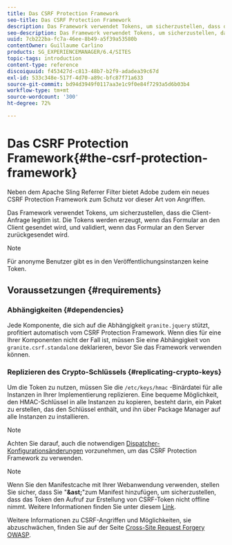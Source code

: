 ```yaml
---
title: Das CSRF Protection Framework
seo-title: Das CSRF Protection Framework
description: Das Framework verwendet Tokens, um sicherzustellen, dass die Client-Anfrage legitim ist
seo-description: Das Framework verwendet Tokens, um sicherzustellen, dass die Client-Anfrage legitim ist
uuid: 7cb222ba-fc7a-46ee-8b49-a5f39a53580b
contentOwner: Guillaume Carlino
products: SG_EXPERIENCEMANAGER/6.4/SITES
topic-tags: introduction
content-type: reference
discoiquuid: f453427d-c813-48b7-b2f9-adadea39c67d
exl-id: 533c348e-517f-4d70-a89c-bfc87f71a633
source-git-commit: bd94d3949f0117aa3e1c9f0e84f7293a5d6b03b4
workflow-type: tm+mt
source-wordcount: '300'
ht-degree: 72%

---
```


# Das CSRF Protection Framework{#the-csrf-protection-framework}

Neben dem Apache Sling Referrer Filter bietet Adobe zudem ein neues CSRF Protection Framework zum Schutz vor dieser Art von Angriffen.

Das Framework verwendet Tokens, um sicherzustellen, dass die Client-Anfrage legitim ist. Die Tokens werden erzeugt, wenn das Formular an den Client gesendet wird, und validiert, wenn das Formular an den Server zurückgesendet wird.

>[!NOTE]
>
>Für anonyme Benutzer gibt es in den Veröffentlichungsinstanzen keine Token.

## Voraussetzungen {#requirements}

### Abhängigkeiten {#dependencies}

Jede Komponente, die sich auf die Abhängigkeit `granite.jquery` stützt, profitiert automatisch vom CSRF Protection Framework. Wenn dies für eine Ihrer Komponenten nicht der Fall ist, müssen Sie eine Abhängigkeit von `granite.csrf.standalone` deklarieren, bevor Sie das Framework verwenden können.

### Replizieren des Crypto-Schlüssels {#replicating-crypto-keys}

Um die Token zu nutzen, müssen Sie die `/etc/keys/hmac` -Binärdatei für alle Instanzen in Ihrer Implementierung replizieren. Eine bequeme Möglichkeit, den HMAC-Schlüssel in alle Instanzen zu kopieren, besteht darin, ein Paket zu erstellen, das den Schlüssel enthält, und ihn über Package Manager auf alle Instanzen zu installieren.

>[!NOTE]
>
>Achten Sie darauf, auch die notwendigen [Dispatcher-Konfigurationsänderungen](https://helpx.adobe.com/experience-manager/dispatcher/user-guide.html) vorzunehmen, um das CSRF Protection Framework zu verwenden.

>[!NOTE]
>
>Wenn Sie den Manifestcache mit Ihrer Webanwendung verwenden, stellen Sie sicher, dass Sie &quot;**&amp;ast;**&quot;zum Manifest hinzufügen, um sicherzustellen, dass das Token den Aufruf zur Erstellung von CSRF-Token nicht offline nimmt. Weitere Informationen finden Sie unter diesem [Link](https://www.w3.org/TR/offline-webapps/).
>
>Weitere Informationen zu CSRF-Angriffen und Möglichkeiten, sie abzuschwächen, finden Sie auf der Seite [Cross-Site Request Forgery OWASP](https://owasp.org/www-community/attacks/csrf).
